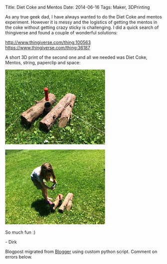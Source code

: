 Title: Diet Coke and Mentos
Date: 2014-06-16
Tags: Maker, 3DPrinting

As any true geek dad, I have always wanted to do the Diet Coke and mentos
experiment.  However it is messy and the logistics of getting the mentos in
the coke without getting crazy sticky is challenging.  I did a quick search of
thingiverse and found a couple of wonderful solutions:  


<http://www.thingiverse.com/thing:100563>  
<https://www.thingiverse.com/thing:36187>  


A short 3D print of the second one and all we needed was Diet Coke, Mentos,
string, paperclip and space:  


![./images/blogger-image-1819023175.jpg](../images/blogger-image-1819023175.jpg)

![./images/blogger-image-1583448446.jpg](../images/blogger-image-1583448446.jpg)





So much fun :)



\- Dirk

Blogpost migrated from [Blogger](https://apprenticemaker.blogspot.com/2014/06/diet-coke-and-mentos.html) using custom python script. Comment on errors below.
